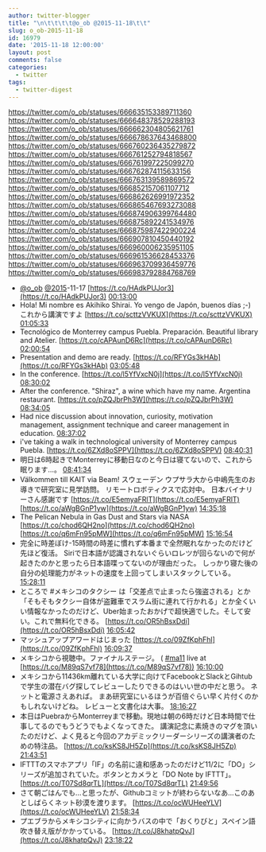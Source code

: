```yaml
---
author: twitter-blogger
title: "\n\t\t\t\t@o_ob @2015-11-18\t\t"
slug: o_ob-2015-11-18
id: 16979
date: '2015-11-18 12:00:00'
layout: post
comments: false
categories:
  - twitter
tags:
  - twitter-digest
---
```


https://twitter.com/o_ob/statuses/666635153389711360 https://twitter.com/o_ob/statuses/666648378529288193 https://twitter.com/o_ob/statuses/666662304805621761 https://twitter.com/o_ob/statuses/666678637643468800 https://twitter.com/o_ob/statuses/666760236435279872 https://twitter.com/o_ob/statuses/666761252794818567 https://twitter.com/o_ob/statuses/666761997225099270 https://twitter.com/o_ob/statuses/666762874115633156 https://twitter.com/o_ob/statuses/666763139589869572 https://twitter.com/o_ob/statuses/666852157061107712 https://twitter.com/o_ob/statuses/666862626991972352 https://twitter.com/o_ob/statuses/666865467693273088 https://twitter.com/o_ob/statuses/666874906399764480 https://twitter.com/o_ob/statuses/666875892241534976 https://twitter.com/o_ob/statuses/666875987422900224 https://twitter.com/o_ob/statuses/666907810450440192 https://twitter.com/o_ob/statuses/666960006235951105 https://twitter.com/o_ob/statuses/666961536628453376 https://twitter.com/o_ob/statuses/666963709936459776 https://twitter.com/o_ob/statuses/666983792884768769  

*   [@o_ob](https://twitter.com/o_ob) [@2015](https://twitter.com/2015)-11-17 [https://t.co/HAdkPUJor3](https://t.co/HAdkPUJor3) [00:13:00](https://twitter.com/o_ob/statuses/666635153389711360)
*   Hola! Mi nombre es Akihiko Shirai. Yo vengo de Japón, buenos días ;-) これから講演ですよ [https://t.co/scttzVVKUX](https://t.co/scttzVVKUX) [01:05:33](https://twitter.com/o_ob/statuses/666648378529288193)
*   Tecnológico de Monterrey campus Puebla. Preparación. Beautiful library and Atelier. [https://t.co/cAPAunD6Rc](https://t.co/cAPAunD6Rc) [02:00:54](https://twitter.com/o_ob/statuses/666662304805621761)
*   Presentation and demo are ready. [https://t.co/RFYGs3kHAb](https://t.co/RFYGs3kHAb) [03:05:48](https://twitter.com/o_ob/statuses/666678637643468800)
*   In the conference. [https://t.co/l5YfVxcN0j](https://t.co/l5YfVxcN0j) [08:30:02](https://twitter.com/o_ob/statuses/666760236435279872)
*   After the conference. "Shiraz", a wine which have my name. Argentina restaurant. [https://t.co/pZQJbrPh3W](https://t.co/pZQJbrPh3W) [08:34:05](https://twitter.com/o_ob/statuses/666761252794818567)
*   Had nice discussion about innovation, curiosity, motivation management, assignment technique and career management in education. [08:37:02](https://twitter.com/o_ob/statuses/666761997225099270)
*   i've taking a walk in technological university of Monterrey campus Puebla. [https://t.co/6ZXd8oSPPV](https://t.co/6ZXd8oSPPV) [08:40:31](https://twitter.com/o_ob/statuses/666762874115633156)
*   明日は6時起きでMonterreyに移動日なのと今日は寝てないので、これから眠ります...。 [08:41:34](https://twitter.com/o_ob/statuses/666763139589869572)
*   Välkommen till KAIT via Beam! スウェーデン ウプサラ大から中嶋先生のお導きで研究室に見学訪問。 リモートロボティクスで応対中。 日本バイナリーさん感謝です [https://t.co/E5emyaFRlT](https://t.co/E5emyaFRlT) [https://t.co/aWgBGnP1yw](https://t.co/aWgBGnP1yw) [14:35:18](https://twitter.com/o_ob/statuses/666852157061107712)
*   The Pelican Nebula in Gas Dust and Stars via NASA [https://t.co/chod6QH2no](https://t.co/chod6QH2no) [https://t.co/q6mFn95pMW](https://t.co/q6mFn95pMW) [15:16:54](https://twitter.com/o_ob/statuses/666862626991972352)
*   完全に時差ぼけ-15時間の時差に慣れず本番まで全然眠れなかったのだけど先ほど復活。 Siriで日本語が認識されないぐらいロレツが回らないので何が起きたのかと思ったら日本語喋ってないのが理由だった。 しっかり寝た後の自分の処理能力がネットの速度を上回ってしまいスタックしている。 [15:28:11](https://twitter.com/o_ob/statuses/666865467693273088)
*   ところで #メキシコのタクシー は「交差点で止まったら強盗される」とか「そもそもタクシー自体が盗難車でスラム街に連れて行かれる」とか全くいい情報なかったのだけど、Uber始まったおかげで超快適でした。そして安い。これで無料化できる。 [https://t.co/OR5hBsxDdi](https://t.co/OR5hBsxDdi) [16:05:42](https://twitter.com/o_ob/statuses/666874906399764480)
*   マッシュアップアワードはじまった [https://t.co/09ZfKphFhl](https://t.co/09ZfKphFhl) [16:09:37](https://twitter.com/o_ob/statuses/666875892241534976)
*   メキシコから視聴中。ファイナルステージ。 ( [#ma11](https://twitter.com/search?q=%23ma11&src=hash) live at [https://t.co/M89qS7vf78](https://t.co/M89qS7vf78)) [16:10:00](https://twitter.com/o_ob/statuses/666875987422900224)
*   メキシコから11436km離れている大学に向けてFacebookとSlackとGihtubで学生の潜在バグ探してレビューしたりできるのはいい世の中だと思う。 ネットと電源さえあれば。 まあ研究室にいるほうが百倍ぐらい早く片付くのかもしれないけどね。 レビューと文書化は大事。 [18:16:27](https://twitter.com/o_ob/statuses/666907810450440192)
*   本日はPuebraからMonterreyまで移動。現地は朝の6時だけど日本時間で仕事してるのでもうどうでもよくなってきた。 講演記念に素焼きのマグを頂いたのだけど、よく見ると今回のアカデミックリーダーシリーズの講演者のための特注品。 [https://t.co/ksKS8JH5Zp](https://t.co/ksKS8JH5Zp) [21:43:51](https://twitter.com/o_ob/statuses/666960006235951105)
*   IFTTTのスマホアプリ「IF」の名前に違和感あったのだけど11/2に「DO」シリーズが追加されていた。ボタンとカメラと「DO Note by IFTTT」。 [https://t.co/T07Sd8qrTL](https://t.co/T07Sd8qrTL) [21:49:56](https://twitter.com/o_ob/statuses/666961536628453376)
*   さて朝ごはんでも...と思ったが、Githubコミットが終わらないなあ...このあとしばらくネット砂漠を渡ります。 [https://t.co/ocWUHeeYLV](https://t.co/ocWUHeeYLV) [21:58:34](https://twitter.com/o_ob/statuses/666963709936459776)
*   プエブラからメキシコシティに向かうバスの中で「おくりびと」スペイン語吹き替え版がかかっている。 [https://t.co/J8khatpQvJ](https://t.co/J8khatpQvJ) [23:18:22](https://twitter.com/o_ob/statuses/666983792884768769)